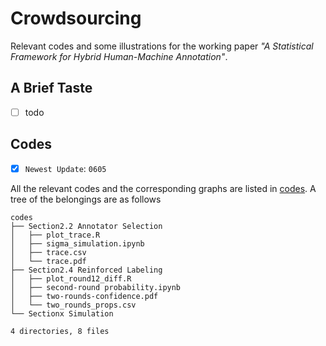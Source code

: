 # Crowdsourcing

Relevant codes and some illustrations for the working paper *"A Statistical Framework for Hybrid
Human-Machine Annotation"*.

## A Brief Taste

- [ ] todo

## Codes

- [x] `Newest Update`: `0605`

All the relevant codes and the corresponding graphs are listed in [codes](./codes/). A tree of the belongings are as follows

```
codes
├── Section2.2 Annotator Selection
│   ├── plot_trace.R
│   ├── sigma_simulation.ipynb
│   ├── trace.csv
│   └── trace.pdf
├── Section2.4 Reinforced Labeling
│   ├── plot_round12_diff.R
│   ├── second-round probability.ipynb
│   ├── two-rounds-confidence.pdf
│   └── two_rounds_props.csv
└── Sectionx Simulation

4 directories, 8 files
```